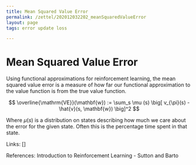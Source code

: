 ```yaml
---
title: Mean Squared Value Error
permalink: /zettel/202012032202_meanSquaredValueError
layout: page
tags: error update loss

---
```

# Mean Squared Value Error

Using functional approximations for reinforcement learning, the mean squared value error 
is a measure of how far our functional approximation to the value function is 
from the true value function. 

$$
\overline{\mathrm{VE}}(\mathbf{w}) := \sum_s \mu (s) \big[ v_{\pi}(s) - \hat{v}(s, \mathbf{w}) \big]^2
$$

Where $\mu(s)$ is a distribution on states describing how much we care about the error
for the given state. Often this is the percentage time spent in that state. 

Links: []

References: Introduction to Reinforcement Learning - Sutton and Barto

